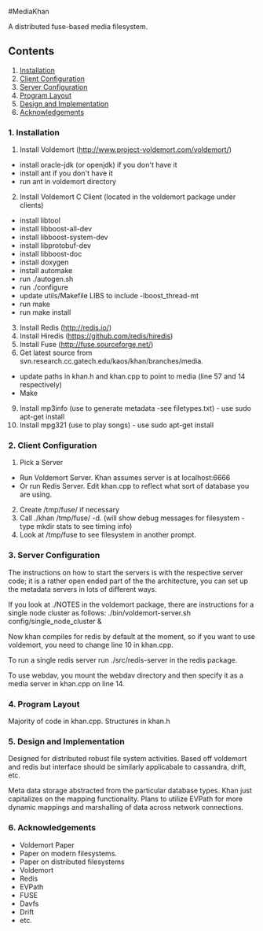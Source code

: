 #MediaKhan

A distributed fuse-based media filesystem.

## Contents

1. [Installation](https://github.com/dbratcher/MediaKhan#1-installation)
2. [Client Configuration](https://github.com/dbratcher/MediaKhan#2-client-configuration)
3. [Server Configuration](https://github.com/dbratcher/MediaKhan#3-server-configuration)
4. [Program Layout](https://github.com/dbratcher/MediaKhan#4-program-layout)
5. [Design and Implementation](https://github.com/dbratcher/MediaKhan#5-design-and-implementation)
6. [Acknowledgements](https://github.com/dbratcher/MediaKhan#6-acknowledgements)


### 1. Installation

1. Install Voldemort (http://www.project-voldemort.com/voldemort/)
 - install oracle-jdk (or openjdk) if you don't have it  
 - install ant if you don't have it
 - run ant in voldemort directory
2. Install Voldemort C Client (located in the voldemort package under clients)
 - install libtool
 - install libboost-all-dev
 - install libboost-system-dev
 - install libprotobuf-dev
 - install libboost-doc
 - install doxygen
 - install automake	
 - run ./autogen.sh 
 - run ./configure
 - update utils/Makefile LIBS to include -lboost_thread-mt
 - run make
 - run make install
3. Install Redis (http://redis.io/)
4. Install Hiredis (https://github.com/redis/hiredis)
5. Install Fuse (http://fuse.sourceforge.net/)
6. Get latest source from svn.research.cc.gatech.edu/kaos/khan/branches/media.
 - update paths in khan.h and khan.cpp to point to media (line 57 and 14 respectively)
 - Make
9. Install mp3info (use to generate metadata -see filetypes.txt) - use sudo apt-get install
10. Install mpg321 (use to play songs) - use sudo apt-get install

### 2. Client Configuration

1. Pick a Server
 - Run Voldemort Server. Khan assumes server is at localhost:6666
 - Or run Redis Server. Edit khan.cpp to reflect what sort of database you are using.
2. Create /tmp/fuse/ if necessary
3. Call ./khan /tmp/fuse/ -d. (will show debug messages for filesystem - type mkdir stats to see timing info)
4. Look at /tmp/fuse to see filesystem in another prompt.

### 3. Server Configuration

The instructions on how to start the servers is with the respective server code;
 it is a rather open ended part of the the architecture, you can set up the metadata 
servers in lots of different ways. 

If you look at ./NOTES in the voldemort package, there are instructions for a 
single node cluster as follows:
    ./bin/voldemort-server.sh config/single_node_cluster &

Now khan compiles for redis by default at the moment, so if you want to use 
voldemort, you need to change line 10 in khan.cpp.

To run a single redis server run ./src/redis-server in the redis package.

To use webdav, you mount the webdav directory and then specify it as a media server in khan.cpp on line 14.

### 4. Program Layout

Majority of code in khan.cpp.
Structures in khan.h

### 5. Design and Implementation

Designed for distributed robust file system activities. Based off voldemort and redis
but interface should be similarly applicabale to cassandra, drift, etc.

Meta data storage abstracted from the particular database types. Khan
just capitalizes on the mapping functionality. Plans to utilize EVPath for more
dynamic mappings and marshalling of data across network connections.

### 6. Acknowledgements

- Voldemort Paper
- Paper on modern filesystems.
- Paper on distributed filesystems
- Voldemort
- Redis
- EVPath
- FUSE
- Davfs
- Drift
- etc.
